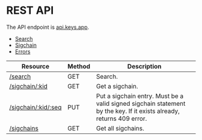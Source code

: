 # REST API

The API endpoint is [api.keys.app](https://api.keys.app/search).

- [Search](search.md)
- [Sigchain](sigchain.md)
- [Errors](errors.md)

| Resource                                                | Method | Description                                                                                                          |
| ------------------------------------------------------- | ------ | -------------------------------------------------------------------------------------------------------------------- |
| [/search](search#get-search)                            | GET    | Search.                                                                                                              |
| [/sigchain/:kid](sigchain.md#get-sigchain-kid)          | GET    | Get a sigchain.                                                                                                      |
| [/sigchain/:kid/:seq](sigchain.md#put-sigchain-kid-seq) | PUT    | Put a sigchain entry. Must be a valid signed sigchain statement by the key. If it exists already, returns 409 error. |
| [/sigchains](sigchain.md#get-sigchains)                 | GET    | Get all sigchains.                                                                                                   |
